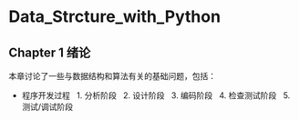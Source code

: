 # Data_Strcture_with_Python
## Chapter 1 绪论
本章讨论了一些与数据结构和算法有关的基础问题，包括：
- 程序开发过程
   1. 分析阶段
   2. 设计阶段
   3. 编码阶段
   4. 检查测试阶段
   5. 测试/调试阶段
   
